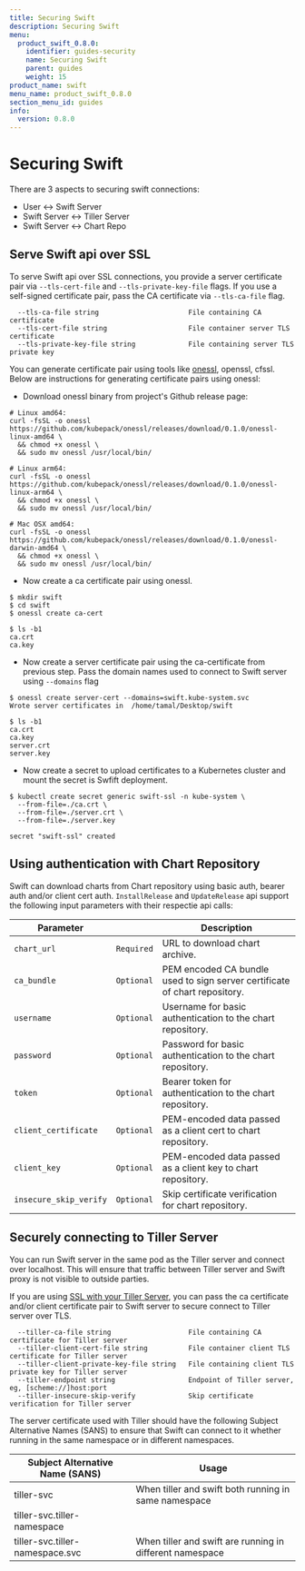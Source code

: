```yaml
---
title: Securing Swift
description: Securing Swift
menu:
  product_swift_0.8.0:
    identifier: guides-security
    name: Securing Swift
    parent: guides
    weight: 15
product_name: swift
menu_name: product_swift_0.8.0
section_menu_id: guides
info:
  version: 0.8.0
---
```


# Securing Swift

There are 3 aspects to securing swift connections:

- User <-> Swift Server
- Swift Server <-> Tiller Server
- Swift Server <-> Chart Repo


## Serve Swift api over SSL

To serve Swift api over SSL connections, you provide a server certificate pair via `--tls-cert-file` and `--tls-private-key-file` flags. If you use a self-signed certificate pair, pass the CA certificate via `--tls-ca-file` flag.

```
  --tls-ca-file string                      File containing CA certificate
  --tls-cert-file string                    File container server TLS certificate
  --tls-private-key-file string             File containing server TLS private key
```

You can generate certificate pair using tools like [onessl](https://github.com/kubepack/onessl), openssl, cfssl. Below are instructions for generating certificate pairs using onessl:

- Download onessl binary from project's Github release page:

```console
# Linux amd64:
curl -fsSL -o onessl https://github.com/kubepack/onessl/releases/download/0.1.0/onessl-linux-amd64 \
  && chmod +x onessl \
  && sudo mv onessl /usr/local/bin/

# Linux arm64:
curl -fsSL -o onessl https://github.com/kubepack/onessl/releases/download/0.1.0/onessl-linux-arm64 \
  && chmod +x onessl \
  && sudo mv onessl /usr/local/bin/

# Mac OSX amd64:
curl -fsSL -o onessl https://github.com/kubepack/onessl/releases/download/0.1.0/onessl-darwin-amd64 \
  && chmod +x onessl \
  && sudo mv onessl /usr/local/bin/
```

- Now create a ca certificate pair using onessl.

```console
$ mkdir swift
$ cd swift
$ onessl create ca-cert

$ ls -b1
ca.crt
ca.key
```

- Now create a server certificate pair using the ca-certificate from previous step. Pass the domain names used to connect to Swift server using `--domains` flag

```console
$ onessl create server-cert --domains=swift.kube-system.svc
Wrote server certificates in  /home/tamal/Desktop/swift

$ ls -b1
ca.crt
ca.key
server.crt
server.key
```

- Now create a secret to upload certificates to a Kubernetes cluster and mount the secret is Swfift deployment.

```console
$ kubectl create secret generic swift-ssl -n kube-system \
  --from-file=./ca.crt \
  --from-file=./server.crt \
  --from-file=./server.key

secret "swift-ssl" created
```


## Using authentication with Chart Repository

Swift can download charts from Chart repository using basic auth, bearer auth and/or client cert auth. `InstallRelease` and `UpdateRelease` api support the following input parameters with their respectie api calls:

| Parameter              |            | Description                                                                |
|------------------------|------------| ---------------------------------------------------------------------------|
| `chart_url`            | `Required` | URL to download chart archive.                                              |
| `ca_bundle`            | `Optional` | PEM encoded CA bundle used to sign server certificate of chart repository. |
| `username`             | `Optional` | Username for basic authentication to the chart repository.                 |
| `password`             | `Optional` | Password for basic authentication to the chart repository.                 |
| `token`                | `Optional` | Bearer token for authentication to the chart repository.                   |
| `client_certificate`   | `Optional` | PEM-encoded data passed as a client cert to chart repository.              |
| `client_key`           | `Optional` | PEM-encoded data passed as a client key to chart repository.               |
| `insecure_skip_verify` | `Optional` | Skip certificate verification for chart repository.                        |


## Securely connecting to Tiller Server

You can run Swift server in the same pod as the Tiller server and connect over localhost. This will ensure that traffic between Tiller server and Swift proxy is not visible to outside parties.

If you are using [SSL with your Tiller Server](https://github.com/kubernetes/helm/blob/master/docs/tiller_ssl.md), you can pass the ca certificate and/or client certificate pair to Swift server to secure connect to Tiller server over TLS.

```
  --tiller-ca-file string                   File containing CA certificate for Tiller server
  --tiller-client-cert-file string          File container client TLS certificate for Tiller server
  --tiller-client-private-key-file string   File containing client TLS private key for Tiller server
  --tiller-endpoint string                  Endpoint of Tiller server, eg, [scheme://]host:port
  --tiller-insecure-skip-verify             Skip certificate verification for Tiller server
```

The server certificate used with Tiller should have the following Subject Alternative Names (SANS) to ensure that Swift can connect to it whether running in the same namespace or in different namespaces.

| Subject Alternative Name (SANS) | Usage                                                    |
|---------------------------------|----------------------------------------------------------|
| tiller-svc                      | When tiller and swift both running in same namespace     |
| tiller-svc.tiller-namespace     |                                                          |
| tiller-svc.tiller-namespace.svc | When tiller and swift are running in different namespace |
